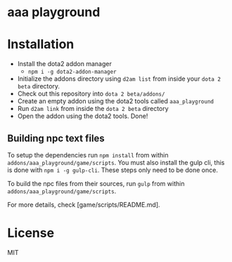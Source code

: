 # aaa playground

# Installation
* Install the dota2 addon manager
  * `npm i -g dota2-addon-manager`
* Initialize the addons directory using `d2am list` from inside your `dota 2 beta` directory.
* Check out this repository into `dota 2 beta/addons/`
* Create an empty addon using the dota2 tools called `aaa_playground`
* Run `d2am link` from inside the `dota 2 beta` directory
* Open the addon using the dota2 tools. Done!

## Building npc text files
To setup the dependencies run `npm install` from within `addons/aaa_playground/game/scripts`. You must also install the gulp cli, this is done with `npm i -g gulp-cli`. These steps only need to be done once.

To build the npc files from their sources, run `gulp` from within `addons/aaa_playground/game/scripts`.

For more details, check [game/scripts/README.md].

# License
MIT
